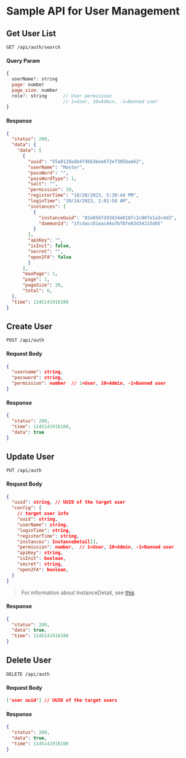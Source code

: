 # Sample API for User Management

## Get User List
```http
GET /api/auth/search
```

#### Query Param
```js
{
  userName?: string
  page: number
  page_size: number
  role?: string      // User permission
                     // 1=User, 10=Admin, -1=Banned user
}
```

#### Response
```json
{
  "status": 200,
  "data": {
    "data": [
      {
        "uuid": "55a8120adb4f4bb3bee672ef305bae62",
        "userName": "Master",
        "passWord": "",
        "passWordType": 1,
        "salt": "",
        "permission": 10,
        "registerTime": "10/28/2023, 5:38:44 PM",
        "loginTime": "10/14/2023, 1:01:58 AM",
        "instances": [
          {
            "instanceUuid": "82e856fd33424e018fc2c007e1a3c4d3",
            "daemonId": "1fcdacc01eac44a7bf8fe83d34215d05"
          }
        ],
        "apiKey": "",
        "isInit": false,
        "secret": "",
        "open2FA": false
        }
      ],
      "maxPage": 1,
      "page": 1,
      "pageSize": 20,
      "total": 6,
  },
  "time": 1145141918100
}
```

## Create User
```http
POST /api/auth
```

#### Request Body
```json
{
  "username": string,
  "password": string,
  "permission": number  // 1=User, 10=Admin, -1=Banned user
}
```

#### Response
```json
{
  "status": 200,
  "time": 1145141918100,
  "data": true
}
```

## Update User
```http
PUT /api/auth
```

#### Request Body
```json
{
  "uuid": string, // UUID of the target user
  "config": {
    // target user info
    "uuid": string,
    "userName": string,
    "loginTime": string,
    "registerTime": string,
    "instances": InstanceDetail[],
    "permission": number,  // 1=User, 10=Admin, -1=Banned user
    "apiKey": string,
    "isInit": boolean,
    "secret": string,
    "open2FA": boolean,
  }
}
```
> For information about InstanceDetail, see [this](./api_instance.md#type-of-instancedetail)


#### Response
```json
{
  "status": 200,
  "data": true,
  "time": 1145141918100
}
```

## Delete User
```http
DELETE /api/auth
```

#### Request Body
```json
['user uuid'] // UUID of the target users
```

#### Response
```json
{
  "status": 200,
  "data": true,
  "time": 1145141918100
}
```